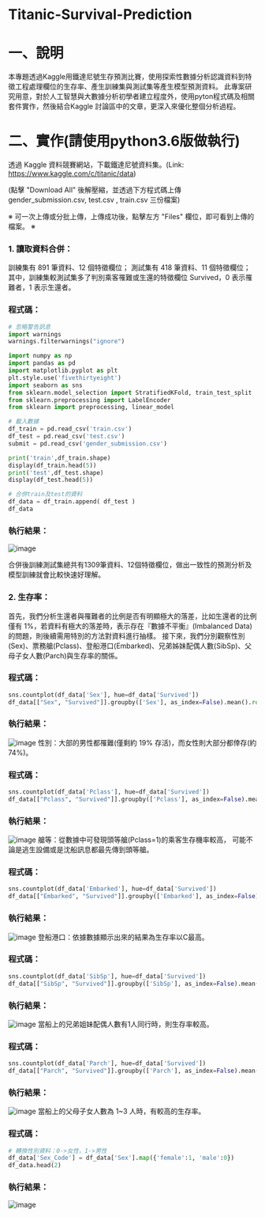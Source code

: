 # Titanic-Survival-Prediction
# 一、說明
本專題透過Kaggle用鐵達尼號生存預測比賽，使用探索性數據分析認識資料到特徵工程處理欄位的生存率、產生訓練集與測試集等產生模型預測資料。
此專案研究用意，對於人工智慧與大數據分析初學者建立程度外，使用pyton程式碼及相關套件實作，然後結合Kaggle 討論區中的文章，更深入來優化整個分析過程。
# 二、實作(請使用python3.6版做執行)
透過 Kaggle 資料競賽網站，下載鐵達尼號資料集。(Link: https://www.kaggle.com/c/titanic/data)

(點擊 "Download All" 後解壓縮，並透過下方程式碼上傳 gender_submission.csv, test.csv , train.csv 三份檔案)

※ 可一次上傳或分批上傳，上傳成功後，點擊左方 "Files" 欄位，即可看到上傳的檔案。 ※
### 1.	讀取資料合併：
訓練集有 891 筆資料、12 個特徵欄位； 測試集有 418 筆資料、11 個特徵欄位； 其中，訓練集較測試集多了判別乘客罹難或生還的特徵欄位 Survived，0 表示罹難者，1 表示生還者。
### 程式碼：
```python
# 忽略警告訊息
import warnings
warnings.filterwarnings("ignore")

import numpy as np 
import pandas as pd
import matplotlib.pyplot as plt
plt.style.use('fivethirtyeight')
import seaborn as sns 
from sklearn.model_selection import StratifiedKFold, train_test_split
from sklearn.preprocessing import LabelEncoder
from sklearn import preprocessing, linear_model

# 載入數據
df_train = pd.read_csv('train.csv')
df_test = pd.read_csv('test.csv')
submit = pd.read_csv('gender_submission.csv')

print('train',df_train.shape)
display(df_train.head(5))
print('test',df_test.shape)
display(df_test.head(5))
```
```python
# 合併train及test的資料 
df_data = df_train.append( df_test )
df_data
```
### 執行結果：
![image](https://github.com/LonelyCaesar/-Titanic-Survival-Prediction/assets/101235367/1f59132d-6a20-4f96-886f-a4bf54cef8ee)

合併後訓練測試集總共有1309筆資料、12個特徵欄位，做出一致性的預測分析及模型訓練就會比較快速好理解。
### 2.	生存率：
首先，我們分析生還者與罹難者的比例是否有明顯極大的落差，比如生還者的比例僅有 1%，若資料有極大的落差時，表示存在『數據不平衡』(Imbalanced Data)的問題，則後續需用特別的方法對資料進行抽樣。 接下來，我們分別觀察性別(Sex)、票務艙(Pclass)、登船港口(Embarked)、兄弟姊妹配偶人數(SibSp)、父母子女人數(Parch)與生存率的關係。
### 程式碼：
```python
sns.countplot(df_data['Sex'], hue=df_data['Survived'])
df_data[["Sex", "Survived"]].groupby(['Sex'], as_index=False).mean().round(2)
```
### 執行結果：
![image](https://github.com/LonelyCaesar/-Titanic-Survival-Prediction/assets/101235367/e6862fe7-130f-4e3f-859e-50899e95afb3)
性別：大部的男性都罹難(僅剩約 19% 存活)，而女性則大部分都倖存(約 74%)。
### 程式碼：
```python
sns.countplot(df_data['Pclass'], hue=df_data['Survived'])
df_data[["Pclass", "Survived"]].groupby(['Pclass'], as_index=False).mean().round(2)
```
### 執行結果：
![image](https://github.com/LonelyCaesar/-Titanic-Survival-Prediction/assets/101235367/31062481-01f6-43c3-b051-d35a3ccccb0c)
艙等：從數據中可發現頭等艙(Pclass=1)的乘客生存機率較高， 可能不論是逃生設備或是沈船訊息都最先傳到頭等艙。
### 程式碼：
```python
sns.countplot(df_data['Embarked'], hue=df_data['Survived'])
df_data[["Embarked", "Survived"]].groupby(['Embarked'], as_index=False).mean().round(2)
```
### 執行結果：
![image](https://github.com/LonelyCaesar/-Titanic-Survival-Prediction/assets/101235367/78e0b53b-8b21-4907-a3c5-4b5a9a4a746e)
登船港口：依據數據顯示出來的結果為生存率以C最高。
### 程式碼：
```python
sns.countplot(df_data['SibSp'], hue=df_data['Survived'])
df_data[["SibSp", "Survived"]].groupby(['SibSp'], as_index=False).mean().round(2)
```
### 執行結果：
![image](https://github.com/LonelyCaesar/-Titanic-Survival-Prediction/assets/101235367/604f67bd-d9ee-45ee-94aa-c75c17609f3b)
當船上的兄弟姐妹配偶人數有1人同行時，則生存率較高。
### 程式碼：
```python
sns.countplot(df_data['Parch'], hue=df_data['Survived'])
df_data[["Parch", "Survived"]].groupby(['Parch'], as_index=False).mean().round(2)
```
### 執行結果：
![image](https://github.com/LonelyCaesar/-Titanic-Survival-Prediction/assets/101235367/b286a635-eb01-40a7-bbf0-27e98aab9779)
當船上的父母子女人數為 1~3 人時，有較高的生存率。
### 程式碼：
```python
# 轉換性別資料：0->女性，1->男性
df_data['Sex_Code'] = df_data['Sex'].map({'female':1, 'male':0})
df_data.head(2)
```
### 執行結果：
![image](https://github.com/LonelyCaesar/-Titanic-Survival-Prediction/assets/101235367/ca8d785b-8238-4ec5-b4ae-9c6692507b06)




